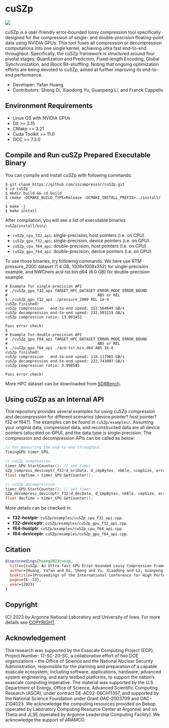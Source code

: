 # cuSZp
<a href="./LICENSE"><img src="https://img.shields.io/badge/License-BSD%203--Clause-blue.svg"></a> 

cuSZp is a user-friendly error-bounded lossy compression tool specifically designed for the compression of single- and double-precision floating-point data using NVIDIA GPUs. 
This tool fuses all compression or decompression computations into one single kernel, achieving ultra fast end-to-end throughput.
Specifically, the cuSZp framework is structured around four pivotal stages: Quantization and Prediction, Fixed-length Encoding, Global Synchronization, and Block Bit-shuffling. 
Noting that ongoing optimization efforts are being devoted to cuSZp, aimed at further improving its end-to-end performance.

- Developer: Yafan Huang
- Contributors: Sheng Di, Xiaodong Yu, Guanpeng Li, and Franck Cappello

## Environment Requirements
- Linux OS with NVIDIA GPUs
- Git >= 2.15
- CMake >= 3.21
- Cuda Toolkit >= 11.0
- GCC >= 7.3.0

## Compile and Run cuSZp Prepared Executable Binary
You can compile and install cuSZp with following commands:
```shell
$ git clone https://github.com/szcompressor/cuSZp.git
$ cd cuSZp
$ mkdir build && cd build
$ cmake -DCMAKE_BUILD_TYPE=Release -DCMAKE_INSTALL_PREFIX=../install/ ..
$ make -j
$ make install
```
After compilation, you will see a list of executable binaries ```cuSZp/install/bin/```:
- ```cuSZp_cpu_f32_api```: single-precision, host pointers (i.e. on CPU).
- ```cuSZp_gpu_f32_api```: single-precision, device pointers (i.e. on GPU).
- ```cuSZp_cpu_f64_api```: double-precision, host pointers (i.e. on CPU).
- ```cuSZp_gpu_f64_api```: double-precision, device pointers (i.e. on GPU).

To use those binaries, try following commands. 
We here use RTM pressure_2000 dataset (1.4 GB, 1008x1008x352) for single-precision example, and NWChem acd-tst.bin.d64 (6.0 GB) for double-precision example.
```shell
# Example for single-precision API
# ./cuSZp_gpu_f32_api TARGET_HPC_DATASET ERROR_MODE ERROR_BOUND
#                                        ABS or REL
$ ./cuSZp_gpu_f32_api ./pressure_2000 REL 1e-4
cuSZp finished!
cuSZp compression   end-to-end speed: 151.564649 GB/s
cuSZp decompression end-to-end speed: 232.503219 GB/s
cuSZp compression ratio: 13.003452

Pass error check!
$
# Example for double-precision API
# ./cuSZp_gpu_f64_api TARGET_HPC_DATASET ERROR_MODE ERROR_BOUND
#                                        ABS or REL
$ ./cuSZp_gpu_f64_api ./acd-tst.bin.d64 ABS 1E-8
cuSZp finished!
cuSZp compression   end-to-end speed: 110.117965 GB/s
cuSZp decompression end-to-end speed: 222.743097 GB/s
cuSZp compression ratio: 3.990585

Pass error check!
```
More HPC dataset can be downloaded from [SDRBench](https://sdrbench.github.io/).

## Using cuSZp as an Internal API
This repository provides several examples for using cuSZp compression and decompression for different scenarios (device pointer? host pointer? f32 or f64?).
The examples can be found in ```cuSZp/examples/```.
Assuming your original data, compressed data, and reconstructed data are all device pointers (allocated on GPU), and the data type is single-precision. The compression and decompression APIs can be called as below:
```C++
// For measuring the end-to-end throughput.
TimingGPU timer_GPU;

// cuSZp compression.
timer_GPU.StartCounter(); // set timer
SZp_compress_deviceptr_f32(d_oriData, d_cmpBytes, nbEle, &cmpSize, errorBound, stream);
float cmpTime = timer_GPU.GetCounter();

// cuSZp decompression.
timer_GPU.StartCounter(); // set timer
SZp_decompress_deviceptr_f32(d_decData, d_cmpBytes, nbEle, cmpSize, errorBound, stream);
float decTime = timer_GPU.GetCounter();
```
More details can be checked in:
- **f32-hostptr**: ```cuSZp/examples/cuSZp_cpu_f32_api.cpp```.
- **f32-deviceptr**: ```cuSZp/examples/cuSZp_gpu_f32_api.cpp```.
- **f64-hostptr**: ```cuSZp/examples/cuSZp_cpu_f64_api.cpp```.
- **f64-deviceptr**: ```cuSZp/examples/cuSZp_gpu_f64_api.cpp```.

## Citation
```bibtex
@inproceedings{huang2023cuszp,
  title={cuSZp: An Ultra-fast GPU Error-bounded Lossy Compression Framework with Optimized End-to-End Performance},
  author={Huang, Yafan and Di, Sheng and Yu, Xiaodong and Li, Guanpeng and Cappello, Franck},
  booktitle={Proceedings of the International Conference for High Performance Computing, Networking, Storage and Analysis},
  pages={1--13},
  year={2023}
}
```

## Copyright
(C) 2023 by Argonne National Laboratory and University of Iowa. For more details see [COPYRIGHT](https://github.com/szcompressor/cuSZp/blob/master/LICENSE).

## Acknowledgement
This research was supported by the Exascale Computing Project (ECP), Project Number: 17-SC-20-SC, a collaborative effort of two DOE organizations – the Office of Science and the National Nuclear Security Administration, responsible for the planning and preparation of a capable exascale ecosystem, including software, applications, hardware, advanced system engineering, and early testbed platforms, to support the nation’s exascale computing imperative. The material was supported by the U.S. Department of Energy, Office of Science, Advanced Scientific Computing Research (ASCR), under contract DE-AC02-06CH11357, and supported by the National Science Foundation under Grant OAC-2003709 and OAC-2104023. We acknowledge the computing resources provided on Bebop (operated by Laboratory Computing Resource Center at Argonne) and on Theta and JLSE (operated by Argonne Leadership Computing Facility). We acknowledge the support of ARAMCO. 
